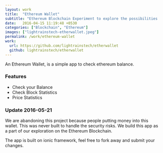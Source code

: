 ```yaml
---
layout: work
title:  "Ethereum Wallet"
subtitle: "Ethereum Blockchain Experiment to explore the possibilities of client libraries."
date:   2016-04-15 11:19:48 +0530
categories: ["Blockchain", "Ethereum"]
images: ["lightrainstech-etherwallet.jpeg"]
permalink: /work/ethereum-wallet
work:
  url: https://github.com/lightrainstech/etherwallet
  github: lightrainstech/etherwallet
---
```


An Ethereum Wallet, is a simple app to check ethereum balance.

### Features

- Check your Balance
- Check Block Statistics
- Price Statistics

### Update 2016-05-21

We are abandoning this project because people putting money into this wallet. This was never built to handle the security risks. We build this app as a part of our exploration on the Ethereum Blockchain.


The app is built on ionic framework, feel free to fork away and submit your changes.
